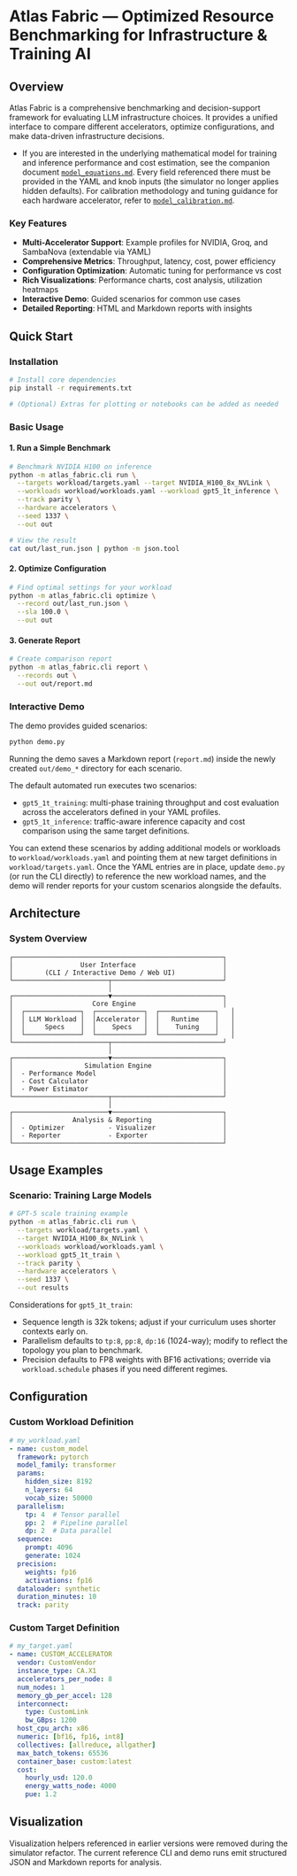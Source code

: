 # Atlas Fabric — Optimized Resource Benchmarking for Infrastructure & Training AI

## Overview

Atlas Fabric is a comprehensive benchmarking and decision-support framework for evaluating LLM infrastructure choices. It provides a unified interface to compare different accelerators, optimize configurations, and make data-driven infrastructure decisions.

- If you are interested in the underlying mathematical model for training and inference performance and cost estimation, see the companion document [`model_equations.md`](./model_equations.md). Every field referenced there must be provided in the YAML and knob inputs (the simulator no longer applies hidden defaults). For calibration methodology and tuning guidance for each hardware accelerator, refer to [`model_calibration.md`](./model_calibration.md).

### Key Features

- **Multi-Accelerator Support**: Example profiles for NVIDIA, Groq, and SambaNova (extendable via YAML)
- **Comprehensive Metrics**: Throughput, latency, cost, power efficiency
- **Configuration Optimization**: Automatic tuning for performance vs cost
- **Rich Visualizations**: Performance charts, cost analysis, utilization heatmaps
- **Interactive Demo**: Guided scenarios for common use cases
- **Detailed Reporting**: HTML and Markdown reports with insights

## Quick Start

### Installation

```bash
# Install core dependencies
pip install -r requirements.txt

# (Optional) Extras for plotting or notebooks can be added as needed
```

### Basic Usage

#### 1. Run a Simple Benchmark

```bash
# Benchmark NVIDIA H100 on inference
python -m atlas_fabric.cli run \
  --targets workload/targets.yaml --target NVIDIA_H100_8x_NVLink \
  --workloads workload/workloads.yaml --workload gpt5_1t_inference \
  --track parity \
  --hardware accelerators \
  --seed 1337 \
  --out out

# View the result
cat out/last_run.json | python -m json.tool
```

#### 2. Optimize Configuration

```bash
# Find optimal settings for your workload
python -m atlas_fabric.cli optimize \
  --record out/last_run.json \
  --sla 100.0 \
  --out out
```

#### 3. Generate Report

```bash
# Create comparison report
python -m atlas_fabric.cli report \
  --records out \
  --out out/report.md
```

### Interactive Demo

The demo provides guided scenarios:

```bash
python demo.py
```

Running the demo saves a Markdown report (`report.md`) inside the newly created `out/demo_*` directory for each scenario.

The default automated run executes two scenarios:
- `gpt5_1t_training`: multi-phase training throughput and cost evaluation across the accelerators defined in your YAML profiles.
- `gpt5_1t_inference`: traffic-aware inference capacity and cost comparison using the same target definitions.

You can extend these scenarios by adding additional models or workloads to `workload/workloads.yaml` and pointing them at new target definitions in `workload/targets.yaml`. Once the YAML entries are in place, update `demo.py` (or run the CLI directly) to reference the new workload names, and the demo will render reports for your custom scenarios alongside the defaults.

## Architecture

### System Overview

```
┌─────────────────────────────────────────────────────┐
│                 User Interface                      │
│        (CLI / Interactive Demo / Web UI)            │
└────────────────────────┬────────────────────────────┘
                         │
┌────────────────────────▼────────────────────────────┐
│                    Core Engine                      │
│  ┌──────────────┐  ┌────────────┐  ┌──────────────┐   │
│  │ LLM Workload │  │Accelerator │  │   Runtime    │   │
│  │     Specs    │  │    Specs   │  │    Tuning    │   │
│  └──────────────┘  └────────────┘  └──────────────┘   │
└────────────────────────┬────────────────────────────┘
                         │
┌────────────────────────▼────────────────────────────┐
│                  Simulation Engine                  │
│  - Performance Model                                │
│  - Cost Calculator                                  │
│  - Power Estimator                                  │
└────────────────────────┬────────────────────────────┘
                         │
┌────────────────────────▼────────────────────────────┐
│               Analysis & Reporting                  │
│  - Optimizer           - Visualizer                 │
│  - Reporter            - Exporter                   │
└─────────────────────────────────────────────────────┘
```

## Usage Examples

### Scenario: Training Large Models

```bash
# GPT-5 scale training example
python -m atlas_fabric.cli run \
  --targets workload/targets.yaml \
  --target NVIDIA_H100_8x_NVLink \
  --workloads workload/workloads.yaml \
  --workload gpt5_1t_train \
  --track parity \
  --hardware accelerators \
  --seed 1337 \
  --out results
```

Considerations for `gpt5_1t_train`:
- Sequence length is 32k tokens; adjust if your curriculum uses shorter contexts early on.
- Parallelism defaults to `tp:8`, `pp:8`, `dp:16` (1024-way); modify to reflect the topology you plan to benchmark.
- Precision defaults to FP8 weights with BF16 activations; override via `workload.schedule` phases if you need different regimes.

## Configuration

### Custom Workload Definition

```yaml
# my_workload.yaml
- name: custom_model
  framework: pytorch
  model_family: transformer
  params:
    hidden_size: 8192
    n_layers: 64
    vocab_size: 50000
  parallelism:
    tp: 4  # Tensor parallel
    pp: 2  # Pipeline parallel
    dp: 2  # Data parallel
  sequence:
    prompt: 4096
    generate: 1024
  precision:
    weights: fp16
    activations: fp16
  dataloader: synthetic
  duration_minutes: 10
  track: parity
```

### Custom Target Definition

```yaml
# my_target.yaml
- name: CUSTOM_ACCELERATOR
  vendor: CustomVendor
  instance_type: CA.X1
  accelerators_per_node: 8
  num_nodes: 1
  memory_gb_per_accel: 128
  interconnect:
    type: CustomLink
    bw_GBps: 1200
  host_cpu_arch: x86
  numeric: [bf16, fp16, int8]
  collectives: [allreduce, allgather]
  max_batch_tokens: 65536
  container_base: custom:latest
  cost:
    hourly_usd: 120.0
    energy_watts_node: 4000
    pue: 1.2
```

## Visualization

Visualization helpers referenced in earlier versions were removed during the simulator refactor. The current reference CLI and demo runs emit structured JSON and Markdown reports for analysis.